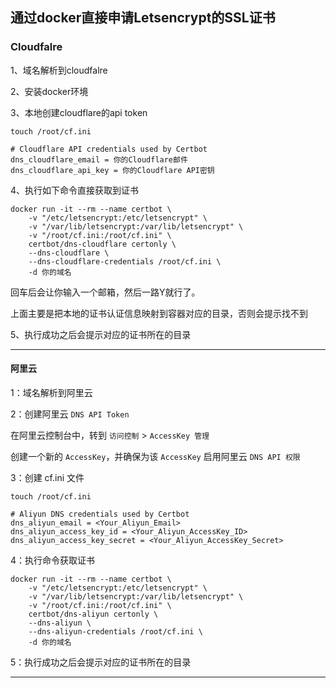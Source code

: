 ##  通过docker直接申请Letsencrypt的SSL证书


### Cloudfalre

1、域名解析到cloudfalre

2、安装docker环境

3、本地创建cloudflare的api token

```
touch /root/cf.ini
```

```
# Cloudflare API credentials used by Certbot
dns_cloudflare_email = 你的Cloudflare邮件
dns_cloudflare_api_key = 你的Cloudflare API密钥
```

4、执行如下命令直接获取到证书

```
docker run -it --rm --name certbot \
    -v "/etc/letsencrypt:/etc/letsencrypt" \
    -v "/var/lib/letsencrypt:/var/lib/letsencrypt" \
    -v "/root/cf.ini:/root/cf.ini" \
    certbot/dns-cloudflare certonly \
    --dns-cloudflare \
    --dns-cloudflare-credentials /root/cf.ini \
    -d 你的域名
```

回车后会让你输入一个邮箱，然后一路Y就行了。

上面主要是把本地的证书认证信息映射到容器对应的目录，否则会提示找不到

5、执行成功之后会提示对应的证书所在的目录


---



#### 阿里云

1：域名解析到阿里云

2：创建阿里云 `DNS API Token`

   在阿里云控制台中，转到 `访问控制` > `AccessKey 管理`
   
   创建一个新的 `AccessKey`，并确保为该 `AccessKey` 启用阿里云 `DNS API 权限`

3：创建 cf.ini 文件

```
touch /root/cf.ini
```

```
# Aliyun DNS credentials used by Certbot
dns_aliyun_email = <Your_Aliyun_Email>
dns_aliyun_access_key_id = <Your_Aliyun_AccessKey_ID>
dns_aliyun_access_key_secret = <Your_Aliyun_AccessKey_Secret>
```

4：执行命令获取证书

```
docker run -it --rm --name certbot \
    -v "/etc/letsencrypt:/etc/letsencrypt" \
    -v "/var/lib/letsencrypt:/var/lib/letsencrypt" \
    -v "/root/cf.ini:/root/cf.ini" \
    certbot/dns-aliyun certonly \
    --dns-aliyun \
    --dns-aliyun-credentials /root/cf.ini \
    -d 你的域名
```

5：执行成功之后会提示对应的证书所在的目录



---
